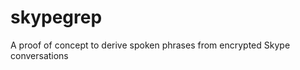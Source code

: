 skypegrep
=========

A proof of concept to derive spoken phrases from encrypted Skype conversations
